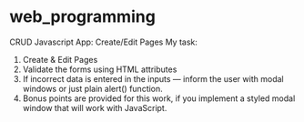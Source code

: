 # web_programming
CRUD Javascript App: Create/Edit Pages
My task:
 1. Create & Edit Pages
 2. Validate the forms using HTML attributes
 3. If incorrect data is entered in the inputs — inform the user with modal windows or just plain alert() function.
 4. Bonus points are provided for this work, if you implement a styled modal window that will work with JavaScript.
